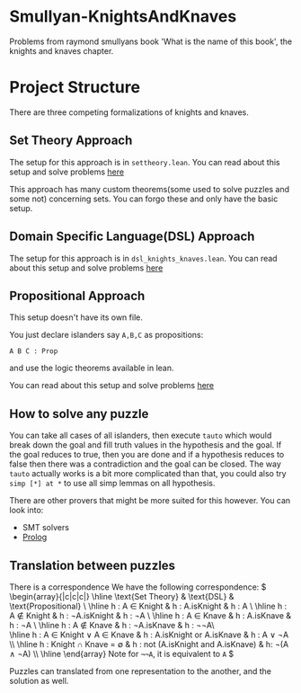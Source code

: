 # Smullyan-KnightsAndKnaves
Problems from raymond smullyans book 'What is the name of this book', the knights and knaves chapter.

# Project Structure
There are three competing formalizations of knights and knaves.

## Set Theory Approach
The setup for this approach is in `settheory.lean`.
You can read about this setup and solve problems [here](https://adam.math.hhu.de/#/g/jadabouhawili/knightsandknaves-lean4game/world/KnightsAndKnavesLemmas/level/0)

This approach has many custom theorems(some used to solve puzzles and some not) concerning sets.
You can forgo these and only have the basic setup.

## Domain Specific Language(DSL) Approach
The setup for this approach is in `dsl_knights_knaves.lean`.
You can read about this setup and solve problems [here](https://adam.math.hhu.de/#/g/jadabouhawili/knightsandknaves-lean4game/world/DSL_Knights_Knaves/level/0)

## Propositional Approach
This setup doesn't have its own file.

You just declare islanders say `A,B,C` as propositions:
```
A B C : Prop
```
and use the logic theorems available in lean.

You can read about this setup and solve problems [here](https://adam.math.hhu.de/#/g/jadabouhawili/knightsandknaves-lean4game/world/KnightsAndKnaves2/level/0)

## How to solve any puzzle
You can take all cases of all islanders, then execute `tauto` which would break down the goal and fill truth values in the hypothesis and the goal. If the goal reduces to true, then you are done and if a hypothesis reduces to false then there was a contradiction and the goal can be closed. The way `tauto` actually works is a bit more complicated than that, you could also try `simp [*] at *` to use all simp lemmas on all hypothesis.

There are other provers that might be more suited for this however.
You can look into:
- SMT solvers
- [Prolog](https://www.youtube.com/watch?v=oEAa2pQKqQU)

## Translation between puzzles
There is a correspondence
We have the following correspondence:
$
\begin{array}{|c|c|c|}
\hline
\text{Set Theory} & \text{DSL} & \text{Propositional} \\
\hline
h : A ∈ Knight & h : A.isKnight & h : A \\
\hline
h : A ∉ Knight & h : ¬A.isKnight & h : ¬A \\
\hline
h : A ∈ Knave  & h : A.isKnave & h : ¬A \\
\hline
h : A ∉ Knave  & h : ¬A.isKnave & h : ¬¬A\\\
\hline
h : A ∈ Knight ∨ A ∈ Knave & h : A.isKnight or A.isKnave & h : A ∨ ¬A \\\\
\hline
h : Knight ∩ Knave = ∅ & h : not (A.isKnight and A.isKnave) & h: ¬(A ∧ ¬A)  \\\\
\hline
\end{array}
Note for `¬¬A`, it is equivalent to `A`
$

Puzzles can translated from one representation to the another, and the solution as well.
